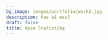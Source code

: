 ```yaml
---
bg_image: images/portfolio/work2.jpg
description: Kas aš esu?
draft: false
title: Apie Statistiką
---
```

